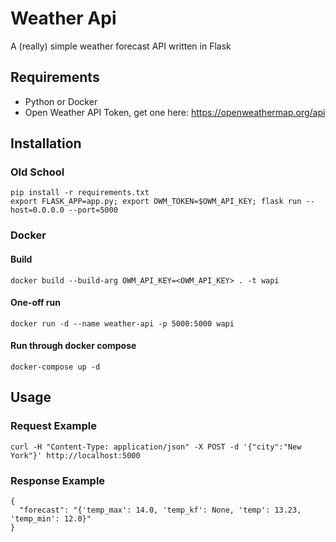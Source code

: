 # Weather Api
A (really) simple weather forecast API written in Flask

## Requirements
- Python or Docker
- Open Weather API Token, get one here: https://openweathermap.org/api

## Installation

### Old School
```
pip install -r requirements.txt
export FLASK_APP=app.py; export OWM_TOKEN=$OWM_API_KEY; flask run --host=0.0.0.0 --port=5000
```

### Docker
#### Build
`docker build --build-arg OWM_API_KEY=<OWM_API_KEY> . -t wapi`

#### One-off run
`docker run -d --name weather-api -p 5000:5000 wapi`

#### Run through docker compose
`docker-compose up -d`
 
## Usage
### Request Example
```
curl -H "Content-Type: application/json" -X POST -d '{"city":"New York"}' http://localhost:5000

```

### Response Example
```
{
  "forecast": "{'temp_max': 14.0, 'temp_kf': None, 'temp': 13.23, 'temp_min': 12.0}"
}
```
